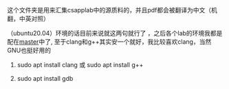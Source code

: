 这个文件夹是用来汇集csapplab中的源质料的，并且pdf都会被翻译为中文（机翻，中英对照）

（ubuntu20.04）环境的话目前来说就这两句就行了 ，之后各个lab的环境我都是配在[master](https://gitee.com/lin-xi-269/csapplab)中了, 至于clang和g++其实安一个就好，我比较喜欢clang，当然GNU也挺好用的

1. sudo apt install clang   或 sudo apt install g++ 

2. sudo apt install gdb